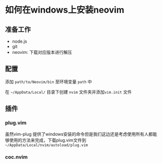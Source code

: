 # 如何在windows上安装neovim

## 准备工作

* node.js
* git
* neovim: 下载对应版本进行解压

## 配置

添加 `path/to/Neovim/bin` 至环境变量 `path` 中 

在 `~/AppData/Local/` 目录下创建 `nvim` 文件夹并添加`vim.init` 文件

## 插件

### plug.vim

虽然vim-plug 提供了windows安装的命令但是我们这边还是考虑使用所有人都能够使用的方法来完成，下载plug.vim文件到`~/AppData/Local/nvim/autoload/plug.vim`

### coc.nvim
